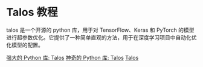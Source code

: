 # Talos 教程

<show-structure depth="2"/>

talos 是一个开源的 python 库，用于对 TensorFlow、Keras 和 PyTorch 的模型进行超参数优化。它提供了一种简单直观的方法，用于在深度学习项目中自动化优化模型的配置。


<seealso>
<category ref="ref_docs">
    <a href="https://mp.weixin.qq.com/s/CXpgWkxarO6TQAEBHYHQ_A">强大的 Python 库: Talos</a>
    <a href="https://mp.weixin.qq.com/s/eEjpP3cqMDmthjYVETksLA">神奇的 Python 库: Talos</a>
</category>
<category ref="ref_github">
    <a href="https://github.com/autonomio/talos">Talos</a>
</category>
<category ref="ref_issues"></category>
<category ref="ref_hf"></category>
<category ref="ref_ms"></category>
</seealso>